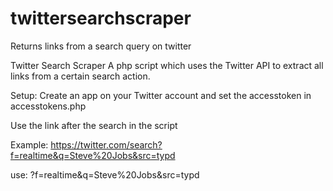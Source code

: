 # twittersearchscraper
Returns links from a search query on twitter

Twitter Search Scraper
A php script which uses the Twitter API to extract all links from a certain search action.

Setup:
Create an app on your Twitter account and set the accesstoken in accesstokens.php

Use the link after the search in the script

Example:
https://twitter.com/search?f=realtime&q=Steve%20Jobs&src=typd

use: ?f=realtime&q=Steve%20Jobs&src=typd
